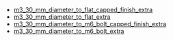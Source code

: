 * [m3_30_mm_diameter_to_flat_capped_finish_extra](m3_30_mm_diameter_to_flat_capped_finish_extra)
* [m3_30_mm_diameter_to_flat_extra](m3_30_mm_diameter_to_flat_extra)
* [m3_30_mm_diameter_to_m6_bolt_capped_finish_extra](m3_30_mm_diameter_to_m6_bolt_capped_finish_extra)
* [m3_30_mm_diameter_to_m6_bolt_extra](m3_30_mm_diameter_to_m6_bolt_extra)
